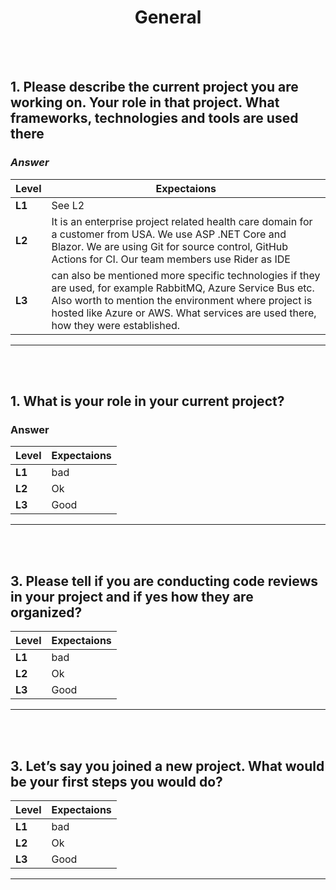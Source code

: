 <h1 align="center"> General </h1>

<br/><br/>

## 1. Please describe the current project you are working on. Your role in that project. What frameworks, technologies and tools are used there
### *Answer*
| **Level** | **Expectaions** |
|-----------|-------------|
| **L1**    | See L2      |
| **L2**    | It is an enterprise project related health care domain for a customer from USA. We use ASP .NET Core and Blazor. We are using Git for source control, GitHub Actions for CI. Our team members use Rider as IDE            |
| **L3**    | can also be mentioned more specific technologies if they are used, for example RabbitMQ, Azure Service Bus etc. Also worth to mention the environment where project is hosted like Azure or AWS. What services are used there, how they were established.        |

---
<br/><br/>

## 1. What is your role in your current project? 
### Answer


| **Level** | **Expectaions** |
|-----------|-------------|
| **L1**    | bad         |
| **L2**    | Ok          |
| **L3**    | Good        |
---
<br/><br/>

## 3. Please tell if you are conducting code reviews in your project and if yes how they are organized?  


| **Level** | **Expectaions** |
|-----------|-------------|
| **L1**    | bad         |
| **L2**    | Ok          |
| **L3**    | Good        |
---
<br/><br/>

## 3. Let’s say you joined a new project. What would be your first steps you would do?   


| **Level** | **Expectaions** |
|-----------|-------------|
| **L1**    | bad         |
| **L2**    | Ok          |
| **L3**    | Good        |
---
<br/><br/>